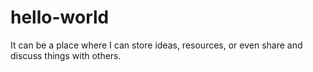 # hello-world
It can be a place where I can store ideas, resources, or even share and discuss things with others.

